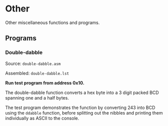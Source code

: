 # Other 

Other miscellaneous functions and programs.

## Programs

### Double-dabble

Source: `double-dabble.asm`

Assembled:  `double-dabble.lst`

**Run test program from address 0x10.**

The double-dabble function converts a hex byte into a 3 digit packed BCD spanning one and a half bytes.

The test program demonstrates the function by converting 243 into BCD using the `ddabble` function, before splitting out the nibbles and printing them individually as ASCII to the console.
